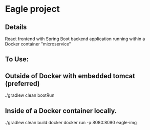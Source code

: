 # Eagle project

## Details
React frontend with Spring Boot backend application running within a Docker container "microservice"

## To Use:

## Outside of Docker with embedded tomcat (preferred)
./gradlew clean bootRun 

## Inside of a Docker container locally.
./gradlew clean build docker
docker run -p 8080:8080 eagle-img
